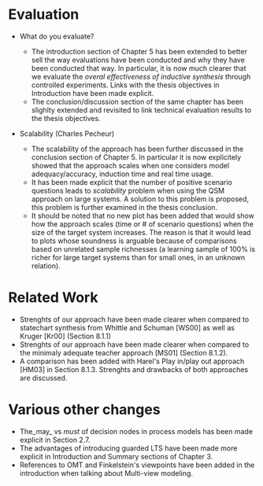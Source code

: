 # Evaluation

* What do you evaluate?

  * The introduction section of Chapter 5 has been extended to better sell the 
    way evaluations have been conducted and why they have been conducted that 
    way. In particular, it is now much clearer that we evaluate the _overal 
    effectiveness of inductive synthesis_ through controlled experiments. 
    Links with the thesis objectives in Introduction have been made explicit.
  * The conclusion/discussion section of the same chapter has been slighlty 
    extended and revisited to link technical evaluation results to the thesis
    objectives.

* Scalability (Charles Pecheur)

  * The scalability of the approach has been further discussed in the conclusion
    section of Chapter 5. In particular it is now explicitely showed that the 
    approach scales when one considers model adequacy/accuracy, induction time 
    and real time usage. 
  * It has been made explicit that the number of positive scenario questions 
    leads to _scalability_ problem when using the QSM approach on large systems.
    A solution to this problem is proposed, this problem is further examined in
    the thesis conclusion.
  * It should be noted that no new plot has been added that would show how the 
    approach scales (time or # of scenario questions) when the size of the 
    target system increases. The reason is that it would lead to plots whose 
    soundness is arguable because of comparisons based on unrelated sample 
    richnesses (a learning sample of 100% is richer for large target systems 
    than for small ones, in an unknown relation).

# Related Work

* Strenghts of our approach have been made clearer when compared to statechart 
  synthesis from Whittle and Schuman [WS00] as well as Kruger [Kr00] (Section 
  8.1.1)
* Strenghts of our approach have been made clearer when compared to the minimaly
  adequate teacher approach [MS01] (Section 8.1.2).
* A comparison has been added with Harel's Play in/play out approach [HM03] in
  Section 8.1.3. Strenghts and drawbacks of both approaches are discussed.

# Various other changes

* The_may_ vs _must_ of decision nodes in process models has been made explicit
  in Section 2.7.
* The advantages of introducing guarded LTS have been made more explicit in 
  Introduction and Summary sections of Chapter 3.
* References to OMT and Finkelstein's viewpoints have been added in the 
  introduction when talking about Multi-view modeling.


